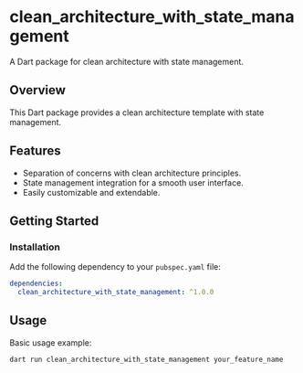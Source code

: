 # clean_architecture_with_state_management

A Dart package for clean architecture with state management.

## Overview

This Dart package provides a clean architecture template with state management.

## Features

- Separation of concerns with clean architecture principles.
- State management integration for a smooth user interface.
- Easily customizable and extendable.

## Getting Started

### Installation

Add the following dependency to your `pubspec.yaml` file:

```yaml
dependencies:
  clean_architecture_with_state_management: ^1.0.0
```

## Usage

Basic usage example: 
```bash
dart run clean_architecture_with_state_management your_feature_name
```